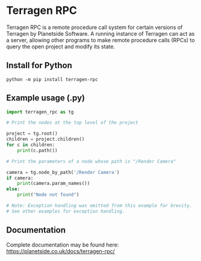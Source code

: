 # Terragen RPC

Terragen RPC is a remote procedure call system for certain versions of Terragen by Planetside Software. A running instance of Terragen can act as a server, allowing other programs to make remote procedure calls (RPCs) to query the open project and modify its state.

## Install for Python

```python -m pip install terragen-rpc```

## Example usage (.py)

```python
import terragen_rpc as tg

# Print the nodes at the top level of the project

project = tg.root()
children = project.children()
for c in children:
    print(c.path())

# Print the parameters of a node whose path is "/Render Camera"

camera = tg.node_by_path('/Render Camera')
if camera:
    print(camera.param_names())
else:
    print("Node not found")

# Note: Exception handling was omitted from this example for brevity.
# See other examples for exception handling.
```

## Documentation

Complete documentation may be found here: https://planetside.co.uk/docs/terragen-rpc/
